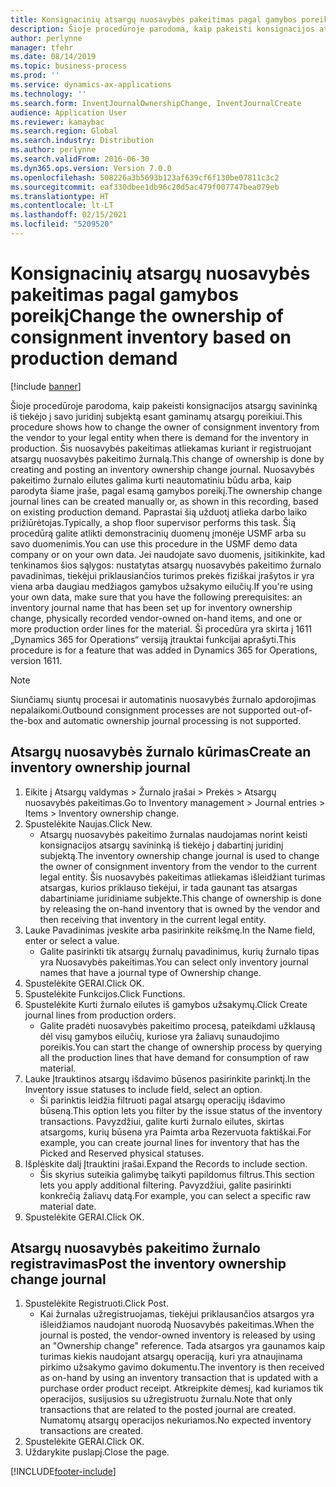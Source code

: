 ```yaml
---
title: Konsignacinių atsargų nuosavybės pakeitimas pagal gamybos poreikį
description: Šioje procedūroje parodoma, kaip pakeisti konsignacijos atsargų savininką iš tiekėjo į savo juridinį subjektą esant gaminamų atsargų poreikiui.
author: perlynne
manager: tfehr
ms.date: 08/14/2019
ms.topic: business-process
ms.prod: ''
ms.service: dynamics-ax-applications
ms.technology: ''
ms.search.form: InventJournalOwnershipChange, InventJournalCreate
audience: Application User
ms.reviewer: kamaybac
ms.search.region: Global
ms.search.industry: Distribution
ms.author: perlynne
ms.search.validFrom: 2016-06-30
ms.dyn365.ops.version: Version 7.0.0
ms.openlocfilehash: 508226a3b5693b123af639cf6f130be07811c3c2
ms.sourcegitcommit: eaf330dbee1db96c20d5ac479f007747bea079eb
ms.translationtype: HT
ms.contentlocale: lt-LT
ms.lasthandoff: 02/15/2021
ms.locfileid: "5209520"
---
```

# <a name="change-the-ownership-of-consignment-inventory-based-on-production-demand"></a><span data-ttu-id="10dda-103">Konsignacinių atsargų nuosavybės pakeitimas pagal gamybos poreikį</span><span class="sxs-lookup"><span data-stu-id="10dda-103">Change the ownership of consignment inventory based on production demand</span></span>

[!include [banner](../../includes/banner.md)]

<span data-ttu-id="10dda-104">Šioje procedūroje parodoma, kaip pakeisti konsignacijos atsargų savininką iš tiekėjo į savo juridinį subjektą esant gaminamų atsargų poreikiui.</span><span class="sxs-lookup"><span data-stu-id="10dda-104">This procedure shows how to change the owner of consignment inventory from the vendor to your legal entity when there is demand for the inventory in production.</span></span> <span data-ttu-id="10dda-105">Šis nuosavybės pakeitimas atliekamas kuriant ir registruojant atsargų nuosavybės pakeitimo žurnalą.</span><span class="sxs-lookup"><span data-stu-id="10dda-105">This change of ownership is done by creating and posting an inventory ownership change journal.</span></span> <span data-ttu-id="10dda-106">Nuosavybės pakeitimo žurnalo eilutes galima kurti neautomatiniu būdu arba, kaip parodyta šiame įraše, pagal esamą gamybos poreikį.</span><span class="sxs-lookup"><span data-stu-id="10dda-106">The ownership change journal lines can be created manually or, as shown in this recording, based on existing production demand.</span></span> <span data-ttu-id="10dda-107">Paprastai šią užduotį atlieka darbo laiko prižiūrėtojas.</span><span class="sxs-lookup"><span data-stu-id="10dda-107">Typically, a shop floor supervisor performs this task.</span></span> <span data-ttu-id="10dda-108">Šią procedūrą galite atlikti demonstracinių duomenų įmonėje USMF arba su savo duomenimis.</span><span class="sxs-lookup"><span data-stu-id="10dda-108">You can use this procedure in the USMF demo data company or on your own data.</span></span> <span data-ttu-id="10dda-109">Jei naudojate savo duomenis, įsitikinkite, kad tenkinamos šios sąlygos: nustatytas atsargų nuosavybės pakeitimo žurnalo pavadinimas, tiekėjui priklausiančios turimos prekės fiziškai įrašytos ir yra viena arba daugiau medžiagos gamybos užsakymo eilučių.</span><span class="sxs-lookup"><span data-stu-id="10dda-109">If you're using your own data, make sure that you have the following prerequisites: an inventory journal name that has been set up for inventory ownership change, physically recorded vendor-owned on-hand items, and one or more production order lines for the material.</span></span> <span data-ttu-id="10dda-110">Ši procedūra yra skirta į 1611 „Dynamics 365 for Operations“ versiją įtrauktai funkcijai aprašyti.</span><span class="sxs-lookup"><span data-stu-id="10dda-110">This procedure is for a feature that was added in Dynamics 365 for Operations, version 1611.</span></span>

> [!NOTE]
> <span data-ttu-id="10dda-111">Siunčiamų siuntų procesai ir automatinis nuosavybės žurnalo apdorojimas nepalaikomi.</span><span class="sxs-lookup"><span data-stu-id="10dda-111">Outbound consignment processes are not supported out-of-the-box and automatic ownership journal processing is not supported.</span></span>

## <a name="create-an-inventory-ownership-journal"></a><span data-ttu-id="10dda-112">Atsargų nuosavybės žurnalo kūrimas</span><span class="sxs-lookup"><span data-stu-id="10dda-112">Create an inventory ownership journal</span></span>
1. <span data-ttu-id="10dda-113">Eikite į Atsargų valdymas > Žurnalo įrašai > Prekės > Atsargų nuosavybės pakeitimas.</span><span class="sxs-lookup"><span data-stu-id="10dda-113">Go to Inventory management > Journal entries > Items > Inventory ownership change.</span></span>
2. <span data-ttu-id="10dda-114">Spustelėkite Naujas.</span><span class="sxs-lookup"><span data-stu-id="10dda-114">Click New.</span></span>
    * <span data-ttu-id="10dda-115">Atsargų nuosavybės pakeitimo žurnalas naudojamas norint keisti konsignacijos atsargų savininką iš tiekėjo į dabartinį juridinį subjektą.</span><span class="sxs-lookup"><span data-stu-id="10dda-115">The inventory ownership change journal is used to change the owner of consignment inventory from the vendor to the current legal entity.</span></span> <span data-ttu-id="10dda-116">Šis nuosavybės pakeitimas atliekamas išleidžiant turimas atsargas, kurios priklauso tiekėjui, ir tada gaunant tas atsargas dabartiniame juridiniame subjekte.</span><span class="sxs-lookup"><span data-stu-id="10dda-116">This change of ownership is done by releasing the on-hand inventory that is owned by the vendor and then receiving that inventory in the current legal entity.</span></span>  
3. <span data-ttu-id="10dda-117">Lauke Pavadinimas įveskite arba pasirinkite reikšmę.</span><span class="sxs-lookup"><span data-stu-id="10dda-117">In the Name field, enter or select a value.</span></span>
    * <span data-ttu-id="10dda-118">Galite pasirinkti tik atsargų žurnalų pavadinimus, kurių žurnalo tipas yra Nuosavybės pakeitimas.</span><span class="sxs-lookup"><span data-stu-id="10dda-118">You can select only inventory journal names that have a journal type of Ownership change.</span></span>  
4. <span data-ttu-id="10dda-119">Spustelėkite GERAI.</span><span class="sxs-lookup"><span data-stu-id="10dda-119">Click OK.</span></span>
5. <span data-ttu-id="10dda-120">Spustelėkite Funkcijos.</span><span class="sxs-lookup"><span data-stu-id="10dda-120">Click Functions.</span></span>
6. <span data-ttu-id="10dda-121">Spustelėkite Kurti žurnalo eilutes iš gamybos užsakymų.</span><span class="sxs-lookup"><span data-stu-id="10dda-121">Click Create journal lines from production orders.</span></span>
    * <span data-ttu-id="10dda-122">Galite pradėti nuosavybės pakeitimo procesą, pateikdami užklausą dėl visų gamybos eilučių, kuriose yra žaliavų sunaudojimo poreikis.</span><span class="sxs-lookup"><span data-stu-id="10dda-122">You can start the change of ownership process by querying all the production lines that have demand for consumption of raw material.</span></span>  
7. <span data-ttu-id="10dda-123">Lauke Įtrauktinos atsargų išdavimo būsenos pasirinkite parinktį.</span><span class="sxs-lookup"><span data-stu-id="10dda-123">In the Inventory issue statuses to include field, select an option.</span></span>
    * <span data-ttu-id="10dda-124">Ši parinktis leidžia filtruoti pagal atsargų operacijų išdavimo būseną.</span><span class="sxs-lookup"><span data-stu-id="10dda-124">This option lets you filter by the issue status of the inventory transactions.</span></span> <span data-ttu-id="10dda-125">Pavyzdžiui, galite kurti žurnalo eilutes, skirtas atsargoms, kurių būsena yra Paimta arba Rezervuota faktiškai.</span><span class="sxs-lookup"><span data-stu-id="10dda-125">For example, you can create journal lines for inventory that has the Picked and Reserved physical statuses.</span></span>  
8. <span data-ttu-id="10dda-126">Išplėskite dalį Įtrauktini įrašai.</span><span class="sxs-lookup"><span data-stu-id="10dda-126">Expand the Records to include section.</span></span>
    * <span data-ttu-id="10dda-127">Šis skyrius suteikia galimybę taikyti papildomus filtrus.</span><span class="sxs-lookup"><span data-stu-id="10dda-127">This section lets you apply additional filtering.</span></span> <span data-ttu-id="10dda-128">Pavyzdžiui, galite pasirinkti konkrečią žaliavų datą.</span><span class="sxs-lookup"><span data-stu-id="10dda-128">For example, you can select a specific raw material date.</span></span>  
9. <span data-ttu-id="10dda-129">Spustelėkite GERAI.</span><span class="sxs-lookup"><span data-stu-id="10dda-129">Click OK.</span></span>

## <a name="post-the-inventory-ownership-change-journal"></a><span data-ttu-id="10dda-130">Atsargų nuosavybės pakeitimo žurnalo registravimas</span><span class="sxs-lookup"><span data-stu-id="10dda-130">Post the inventory ownership change journal</span></span>
1. <span data-ttu-id="10dda-131">Spustelėkite Registruoti.</span><span class="sxs-lookup"><span data-stu-id="10dda-131">Click Post.</span></span>
    * <span data-ttu-id="10dda-132">Kai žurnalas užregistruojamas, tiekėjui priklausančios atsargos yra išleidžiamos naudojant nuorodą Nuosavybės pakeitimas.</span><span class="sxs-lookup"><span data-stu-id="10dda-132">When the journal is posted, the vendor-owned inventory is released by using an "Ownership change" reference.</span></span> <span data-ttu-id="10dda-133">Tada atsargos yra gaunamos kaip turimas kiekis naudojant atsargų operaciją, kuri yra atnaujinama pirkimo užsakymo gavimo dokumentu.</span><span class="sxs-lookup"><span data-stu-id="10dda-133">The inventory is then received as on-hand by using an inventory transaction that is updated with a purchase order product receipt.</span></span> <span data-ttu-id="10dda-134">Atkreipkite dėmesį, kad kuriamos tik operacijos, susijusios su užregistruotu žurnalu.</span><span class="sxs-lookup"><span data-stu-id="10dda-134">Note that only transactions that are related to the posted journal are created.</span></span> <span data-ttu-id="10dda-135">Numatomų atsargų operacijos nekuriamos.</span><span class="sxs-lookup"><span data-stu-id="10dda-135">No expected inventory transactions are created.</span></span>  
2. <span data-ttu-id="10dda-136">Spustelėkite GERAI.</span><span class="sxs-lookup"><span data-stu-id="10dda-136">Click OK.</span></span>
3. <span data-ttu-id="10dda-137">Uždarykite puslapį.</span><span class="sxs-lookup"><span data-stu-id="10dda-137">Close the page.</span></span>



[!INCLUDE[footer-include](../../../includes/footer-banner.md)]